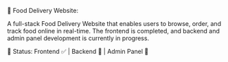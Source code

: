 🍔 Food Delivery Website:

A full-stack Food Delivery Website that enables users to browse, order, and track food online in real-time. The frontend is completed, and backend and admin panel development is currently in progress.

🚧 Status: Frontend ✅ | Backend 🔨 | Admin Panel 🔨
